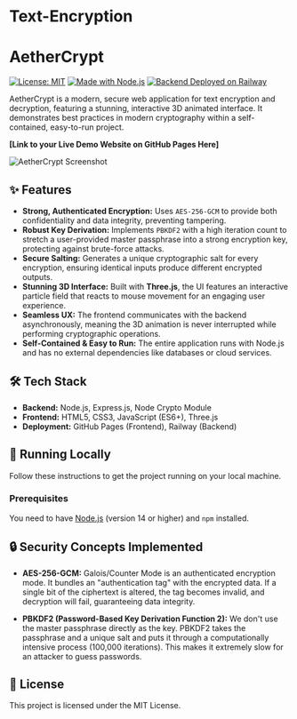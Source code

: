 # Text-Encryption

# AetherCrypt

[![License: MIT](https://img.shields.io/badge/License-MIT-yellow.svg)](https://opensource.org/licenses/MIT)
[![Made with Node.js](https://img.shields.io/badge/Node.js-18.x-339933?logo=node.js)](https://nodejs.org/)
[![Backend Deployed on Railway](https://img.shields.io/badge/Deployment-Railway-black?logo=railway)](https://railway.app)

AetherCrypt is a modern, secure web application for text encryption and decryption, featuring a stunning, interactive 3D animated interface. It demonstrates best practices in modern cryptography within a self-contained, easy-to-run project.

**[Link to your Live Demo Website on GitHub Pages Here]**

![AetherCrypt Screenshot](demo.png)
<!-- For this to work, add a screenshot of your app to the project folder and name it "demo.png" -->

## ✨ Features

-   **Strong, Authenticated Encryption:** Uses `AES-256-GCM` to provide both confidentiality and data integrity, preventing tampering.
-   **Robust Key Derivation:** Implements `PBKDF2` with a high iteration count to stretch a user-provided master passphrase into a strong encryption key, protecting against brute-force attacks.
-   **Secure Salting:** Generates a unique cryptographic salt for every encryption, ensuring identical inputs produce different encrypted outputs.
-   **Stunning 3D Interface:** Built with **Three.js**, the UI features an interactive particle field that reacts to mouse movement for an engaging user experience.
-   **Seamless UX:** The frontend communicates with the backend asynchronously, meaning the 3D animation is never interrupted while performing cryptographic operations.
-   **Self-Contained & Easy to Run:** The entire application runs with Node.js and has no external dependencies like databases or cloud services.

## 🛠️ Tech Stack

-   **Backend:** Node.js, Express.js, Node Crypto Module
-   **Frontend:** HTML5, CSS3, JavaScript (ES6+), Three.js
-   **Deployment:** GitHub Pages (Frontend), Railway (Backend)

## 🚀 Running Locally

Follow these instructions to get the project running on your local machine.

### Prerequisites

You need to have [Node.js](https://nodejs.org/) (version 14 or higher) and `npm` installed.


## 🔒 Security Concepts Implemented

-   **AES-256-GCM:** Galois/Counter Mode is an authenticated encryption mode. It bundles an "authentication tag" with the encrypted data. If a single bit of the ciphertext is altered, the tag becomes invalid, and decryption will fail, guaranteeing data integrity.

-   **PBKDF2 (Password-Based Key Derivation Function 2):** We don't use the master passphrase directly as the key. PBKDF2 takes the passphrase and a unique salt and puts it through a computationally intensive process (100,000 iterations). This makes it extremely slow for an attacker to guess passwords.

## 📄 License

This project is licensed under the MIT License.
